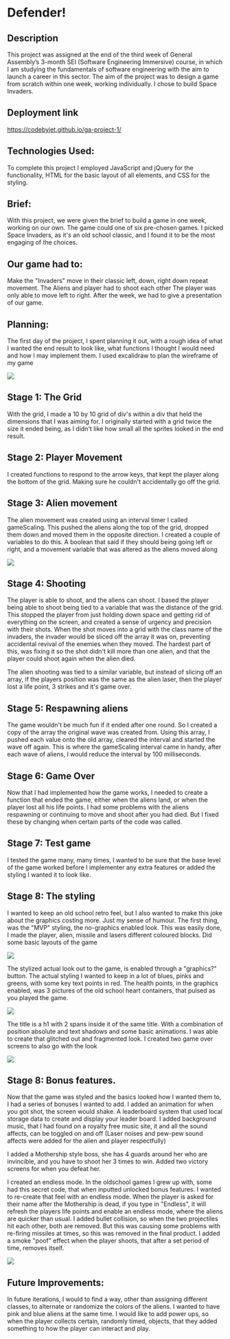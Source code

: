 # Defender!

## Description

This project was assigned at the end of the third week of General Assembly’s 3-month SEI (Software Engineering Immersive) course, in which I am studying the fundamentals of software engineering with the aim to launch a career in this sector. The aim of the project was to design a game from scratch within one week, working individually. I chose to build Space Invaders.

## Deployment link
https://codebyjet.github.io/ga-project-1/

## Technologies Used:
To complete this project I employed JavaScript and jQuery for the functionality, HTML for the basic layout of all elements, and CSS for the styling.

## Brief:
With this project, we were given the brief to build a game in one week, working on our own. The game could one of six pre-chosen games. I picked Space Invaders, as it's an old school classic, and I found it to be the most engaging of the choices.

## Our game had to:
Make the "Invaders" move in their classic left, down, right down repeat movement.
The Aliens and player had to shoot each other
The player was only able to move left to right.
After the week, we had to give a presentation of our game.

## Planning:
The first day of the project, I spent planning it out, with a rough idea of what I wanted the end result to look like, what functions I thought I would need and how I may implement them. I used excalidraw to plan the wireframe of my game

<img src="readme_extras\final_draft.jpg">

## Stage 1: The Grid
With the grid, I made a 10 by 10 grid of div's within a div that held the dimensions that I was aiming for. I originally started with a grid twice the size it ended being, as I didn't like how small all the sprites looked in the end result.

## Stage 2: Player Movement
I created functions to respond to the arrow keys, that kept the player along the bottom of the grid. Making sure he couldn't accidentally go off the grid.

## Stage 3: Alien movement
The alien movement was created using an interval timer I called gameScaling. This pushed the aliens along the top of the grid, dropped them down and moved them in the opposite direction. I created a couple of variables to do this. A boolean that said if they should being going left or right, and a movement variable that was altered as the aliens moved along

<img src="./readme_extras/movealien.jpg">

## Stage 4: Shooting
The player is able to shoot, and the aliens can shoot. I based the player being able to shoot being tied to a variable that was the distance of the grid. This stopped the player from just holding down space and getting rid of everything on the screen, and created a sense of urgency and precision with their shots.
When the shot moves into a grid with the class name of the invaders, the invader would be sliced off the array it was on, preventing accidental revival of the enemies when they moved. The hardest part of this, was fixing it so the shot didn't kill more than one alien, and that the player could shoot again when the alien died.


The alien shooting was tied to a similar variable, but instead of slicing off an array, if the players position was the same as the alien laser, then the player lost a life point, 3 strikes and it's game over.

## Stage 5: Respawning aliens
The game wouldn't be much fun if it ended after one round. So I created a copy of the array the original wave was created from. Using this array, I pushed each value onto the old array, cleared the interval and started the wave off again.
This is where the gameScaling interval came in handy, after each wave of aliens, I would reduce the interval by 100 milliseconds.


## Stage 6: Game Over
Now that I had implemented how the game works, I needed to create a function that ended the game, either when the aliens land, or when the player lost all his life points.
I had some problems with the aliens respawning or continuing to move and shoot after you had died. But I fixed these by changing when certain parts of the code was called.

## Stage 7: Test game
I tested the game many, many times, I wanted to be sure that the base level of the game worked before I implementer any extra features or added the styling I wanted it to look like.

## Stage 8: The styling
I wanted to keep an old school retro feel, but I also wanted to make this joke about the graphics costing more. Just my sense of humour.
The first thing, was the "MVP" styling, the no-graphics enabled look. This was easily done, I made the player, alien, missile and lasers different coloured blocks. Did some basic layouts of the game

<img src="readme_extras\unstyled-layout.jpg" >

The stylized actual look out to the game, is enabled through a "graphics?" button. The actual styling I wanted to keep in a lot of blues, pinks and greens, with some key text points in red.
The health points, in the graphics enabled, was 3 pictures of the old school heart containers, that pulsed as you played the game.

<img src="readme_extras\graphics-upgrade.jpg" >

The title is a h1 with 2 spans inside it of the same title. With a combination of position absolute and text shadows and some basic animations. I was able to create that glitched out and fragmented look.
I created two game over screens to also go with the look

<img src="readme_extras\title-gif.gif" >

## Stage 8: Bonus features.
Now that the game was styled and the basics looked how I wanted them to, I had a series of bonuses I wanted to add.
I added an animation for when you got shot, the screen would shake.
A leaderboard system that used local storage data to create and display your leader board.
I added background music, that I had found on a royalty free music site, it and all the sound affects, can be toggled on and off (Laser noises and pew-pew sound affects were added for the alien and player respectfully)

I added a Mothership style boss, she has 4 guards around her who are invincible, and you have to shoot her 3 times to win. 
Added two victory screens for when you defeat her.


I created an endless mode. In the oldschool games I grew up with, some had this secret code, that when inputted unlocked bonus features. I wanted to re-create that feel with an endless mode. When the player is asked for their name after the Mothership is dead, if you type in "Endless", it will refresh the players life points and enable an endless mode, where the aliens are quicker than usual.
I added bullet collision, so when the two projectiles hit each other, both are removed. But this was causing some problems with re-firing missiles at times, so this was removed in the final product.
I added a smoke "poof" effect when the player shoots, that after a set period of time, removes itself.

<img src="readme_extras\heart-pulse.gif" >

## Future Improvements:
In future iterations, I would to find a way, other than assigning different classes, to alternate or randomize the colors of the aliens. I wanted to have pink and blue aliens at the same time. I would like to add power ups, so when the player collects certain, randomly timed, objects, that they added something to how the player can interact and play.